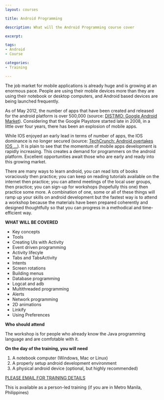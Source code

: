 ```yaml
---
layout: courses

title: Android Programming

description: What will the Android Programming course cover

excerpt: 

tags:
- Android
- Course

categories:
- Training

---
```



The job market for mobile applications is already huge and is growing at an enormous pace. People are using their mobile devices more than they are using their notebook or desktop computers, and Android based devices are being launched frequently.

As of May 2012, the number of apps that have been created and released for the android platform is over 500,000 (source: [DISTIMO: Google Android Market](http://www.distimo.com/appstores/app-store/19-Google_Android_Market)). Considering that the Google Playstore started late in 2008, in a little over four years, there has been an explosion of mobile apps.

While IOS enjoyed an early lead in terms of number of apps, the IOS dominance is no longer secured (source: [TechCrunch: Android overtakes IOS ...](http://techcrunch.com/2012/02/23/android-overtakes-ios-in-app-downloads-in-uk-germany-russia-u-s-to-follow-next-month/)). It is plain to see that the momentum of mobile apps development is rapidly increasing. This creates a demand for programmers on the android platform. Excellent opportunities await those who are early and ready into this growing market.

There are many ways to learn android, you can read lots of books voraciously then practice; you can keep on reading tutorials available on the internet then practice; you can attend meetings of the local user groups, then practice; you can sign-up for workshops (hopefully this one) then practice some more. A combination of one, some or all of these things will ramp up your skills on android development but the fastest way is to attend a workshop because the materials have been prepared coherently and designed thoughtfully so that you can progress in a methodical and time-efficient way.

**WHAT WILL BE COVERED**

- Key concepts
- Tools
- Creating UIs with Activity
- Event driven programming
- Activity lifecyle
- Tabs and TabsActivity
- Intents
- Screen rotations
- Building menus
- Database programming
- Logcat and adb
- Multithreaded programming
- Alerts
- Network programming
- 2D animations
- Linkify
- Using Preferences

**Who should attend**

The workshop is for people who already know the Java programming language and are comfotable with it.

**On the day of the training, you will need**

1. A notebook computer (Windows, Mac or Linux)
2. A properly setup android development environment
3. A physical android device (optional, but highly recommended)

<a href="mailto:ted@thelogbox.com" class='button'>PLEASE EMAIL FOR TRAINING DETAILS</a>

This is available as a person-led training (if you are in Metro Manila, Philippines)
